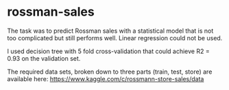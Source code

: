 # rossman-sales
The task was to predict Rossman sales with a statistical model that is not too complicated but still performs well. Linear regression could not be used.  

I used decision tree with 5 fold cross-validation that could achieve R2 = 0.93 on the validation set.

The required data sets, broken down to three parts (train, test, store) are available here: https://www.kaggle.com/c/rossmann-store-sales/data 
